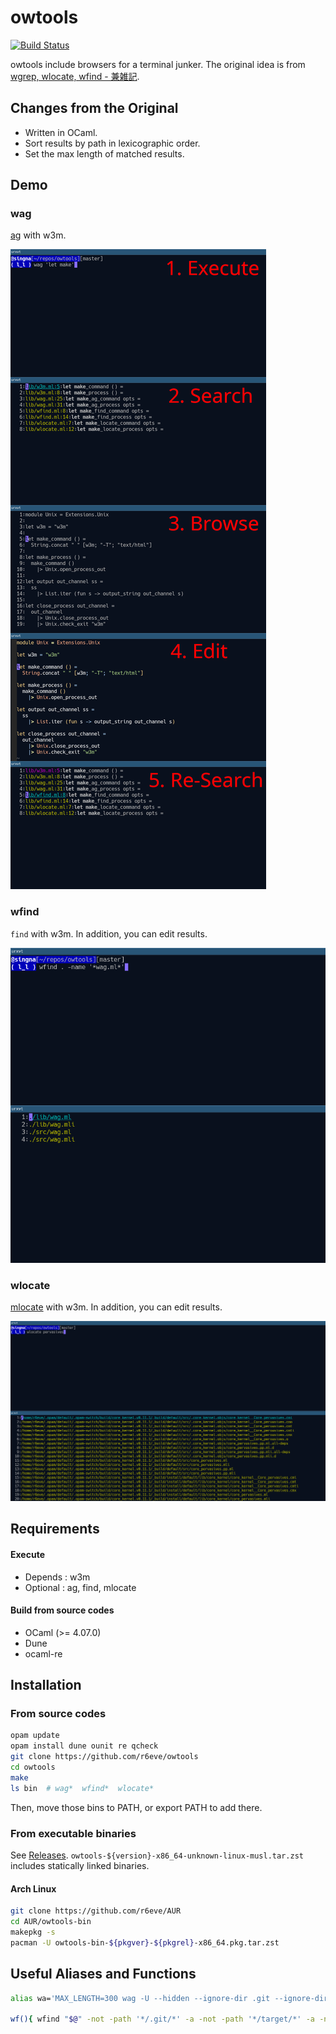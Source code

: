 owtools
=======
[![Build Status][]][CI Results]

owtools include browsers for a terminal junker. The original idea is from [wgrep, wlocate, wfind - 兼雑記][original-idea].

## Changes from the Original

* Written in OCaml.
* Sort results by path in lexicographic order.
* Set the max length of matched results.

## Demo

### wag

[ag][] with w3m.

![wag-demo][]

### wfind

`find` with w3m. In addition, you can edit results.

![wfind-demo][]

### wlocate

[mlocate][] with w3m. In addition, you can edit results.

![wlocate-demo][]

## Requirements

#### Execute

- Depends : w3m
- Optional : ag, find, mlocate

#### Build from source codes

- OCaml (>= 4.07.0)
- Dune
- ocaml-re

## Installation

### From source codes

```bash
opam update
opam install dune ounit re qcheck
git clone https://github.com/r6eve/owtools
cd owtools
make
ls bin  # wag*  wfind*  wlocate*
```

Then, move those bins to PATH, or export PATH to add there.

### From executable binaries

See [Releases][]. `owtools-${version}-x86_64-unknown-linux-musl.tar.zst`
includes statically linked binaries.

#### Arch Linux

```bash
git clone https://github.com/r6eve/AUR
cd AUR/owtools-bin
makepkg -s
pacman -U owtools-bin-${pkgver}-${pkgrel}-x86_64.pkg.tar.zst
```

## Useful Aliases and Functions

```bash
alias wa='MAX_LENGTH=300 wag -U --hidden --ignore-dir .git --ignore-dir _build'

wf(){ wfind "$@" -not -path '*/.git/*' -a -not -path '*/target/*' -a -not -path "*/_build/*" -a -type f }
```

[Build Status]: https://github.com/r6eve/owtools/workflows/main/badge.svg
[CI Results]: https://github.com/r6eve/owtools/actions
[original-idea]: http://shinh.hatenablog.com/entry/20070429/1177827792
[ag]: https://github.com/ggreer/the_silver_searcher
[mlocate]: https://pagure.io/mlocate
[wag-demo]: https://raw.githubusercontent.com/r6eve/screenshots/master/owtools/wag.png
[wfind-demo]: https://raw.githubusercontent.com/r6eve/screenshots/master/owtools/wfind.png
[wlocate-demo]: https://raw.githubusercontent.com/r6eve/screenshots/master/owtools/wlocate.png
[Releases]: https://github.com/r6eve/owtools/releases
